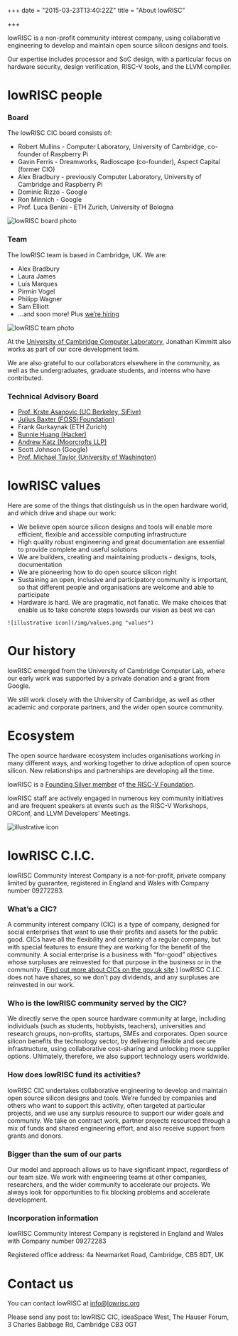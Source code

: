 +++
date = "2015-03-23T13:40:22Z"
title = "About lowRISC"

+++

lowRISC is a non-profit community interest company, using collaborative engineering to develop and maintain open source silicon designs and tools.

Our expertise includes processor and SoC design, with a particular focus on  hardware security, design verification, RISC-V tools, and the LLVM compiler.

# lowRISC people

### Board
The lowRISC CIC board consists of:

 * Robert Mullins - Computer Laboratory, University of Cambridge, co-founder of Raspberry Pi
 * Gavin Ferris - Dreamworks, Radioscape (co-founder), Aspect Capital (former CIO)
 * Alex Bradbury - previously Computer Laboratory, University of Cambridge and Raspberry Pi
 * Dominic Rizzo - Google
 * Ron Minnich - Google
 * Prof. Luca Benini - ETH Zurich, University of Bologna

 ![lowRISC board photo](/img/board2.jpg "lowRISC board")


### Team
 The lowRISC team is based in Cambridge, UK. We are:

 * Alex Bradbury
 * Laura James
 * Luís Marques
 * Pirmin Vogel
 * Philipp Wagner
 * Sam Elliott
 * …and soon more! Plus [we’re hiring](https://www.lowrisc.org/jobs/)

 ![lowRISC team photo](/img/team.jpg "lowRISC team")

At the [University of Cambridge Computer Laboratory](http://www.cst.cam.ac.uk), Jonathan Kimmitt also works as part of our core development team.

 We are also grateful to our collaborators elsewhere in the community, as well as the undergraduates, graduate students, and interns who have contributed.

### Technical Advisory Board

 *   [Prof. Krste Asanovic (UC Berkeley, SiFive)](http://www.eecs.berkeley.edu/~krste/)
 *   [Julius Baxter (FOSSi Foundation)](http://juliusbaxter.net)
 *   Frank Gurkaynak (ETH Zurich)
 *   [Bunnie Huang (Hacker)](http://en.wikipedia.org/wiki/Andrew_Huang)
 *   [Andrew Katz (Moorcrofts LLP)](https://www.moorcrofts.com/about/andrew-katz/)
 *   Scott Johnson (Google)
 *   [Prof. Michael Taylor (University of Washington)](https://www.cs.washington.edu/people/faculty/profmbt)

# lowRISC values
 Here are some of the things that distinguish us in the open hardware world, and which drive and shape our work:

 *   We believe open source silicon designs and tools will enable more efficient, flexible and accessible computing infrastructure
 *   High quality robust engineering and great documentation are essential to provide  complete and useful solutions
 *   We are builders, creating and maintaining products - designs, tools, documentation
 *   We are pioneering how to do open source silicon right
 *   Sustaining an open, inclusive and participatory community is important, so that different people and organisations are welcome and able to participate
 *   Hardware is hard. We are pragmatic, not fanatic. We make choices that enable us to take concrete steps towards our vision as best we can

    ![illustrative icon](/img/values.png "values")

# Our history
lowRISC emerged from the University of Cambridge Computer Lab, where our early work was supported by a private donation and a grant from Google.

We still work closely with the University of Cambridge, as well as other academic and corporate partners, and the wider open source community.


# Ecosystem
  The open source hardware ecosystem includes organisations working in many different ways, and working together to drive adoption of open source silicon. New relationships and partnerships are developing all the time.

  lowRISC is a [Founding Silver member](https://riscv.org/members-at-a-glance/) of [the RISC-V Foundation](https://riscv.org/).

  lowRISC staff are actively engaged in numerous key community initiatives and are frequent speakers at events such as the RISC-V Workshops, ORConf, and LLVM Developers’ Meetings.


   ![illustrative icon](/img/network.png "network")

# lowRISC C.I.C.
lowRISC Community Interest Company is a not-for-profit, private company limited by guarantee, registered in England and Wales with Company number 09272283.

### What’s a CIC?
  A community interest company (CIC) is a type of company, designed for social enterprises
  that want to use their profits and assets for the public good. CICs have all the flexibility and certainty of a regular company, but with special features to ensure they are working for the benefit of the community. A social enterprise is a business with “for-good” objectives whose surpluses are reinvested for that purpose in the business or in the community. ([Find out more about CICs on the gov.uk site](https://assets.publishing.service.gov.uk/government/uploads/system/uploads/attachment_data/file/641412/13-786-community-interest-companies-frequently-asked-questions.pdf).) lowRISC C.I.C. does not have shares, so we don't pay dividends, and any surpluses are reinvested in our work.

### Who is the lowRISC community served by the CIC?
  We directly serve the open source hardware community at large, including individuals (such as students, hobbyists, teachers), universities and research groups, non-profits, startups, SMEs and corporates. Open source silicon benefits the technology sector, by delivering flexible and secure infrastructure, using collaborative cost-sharing and unlocking more supplier options. Ultimately, therefore, we also support technology users worldwide.

### How does lowRISC fund its activities?
  lowRISC CIC undertakes collaborative engineering to develop and maintain open source silicon designs and tools. We’re funded by companies and others who want to support this activity, often targeted at particular projects, and we use any surplus resource to support our wider goals and community. We take on contract work, partner projects resourced through a mix of funds and shared engineering effort, and also receive support from grants and donors.

### Bigger than the sum of our parts
  Our model and approach allows us to have significant impact, regardless of our team size. We work with engineering teams at other companies, researchers, and the wider community to accelerate our projects. We always look for opportunities to fix blocking problems and accelerate development.

### Incorporation information

  lowRISC Community Interest Company is registered in England and Wales with Company number 09272283

  Registered office address: 4a Newmarket Road, Cambridge, CB5 8DT, UK


# Contact us
  You can contact lowRISC at info@lowrisc.org

  Please send any post to: lowRISC CIC, ideaSpace West, The Hauser Forum, 3 Charles Babbage Rd, Cambridge CB3 0GT
